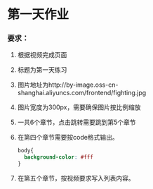 # 第一天作业

### 要求：

1. 根据视频完成页面

2. 标题为第一天练习

3. 图片地址为http://by-image.oss-cn-shanghai.aliyuncs.com/frontend/fighting.jpg

4. 图片宽度为300px，需要确保图片按比例缩放

5. 一共6个章节，点击跳转需要跳到第5个章节

6. 在第四个章节需要按code格式输出。

   ```css
   body{
     background-color: #fff
   }
   ```

   

7. 在第五个章节，按视频要求写入列表内容。

